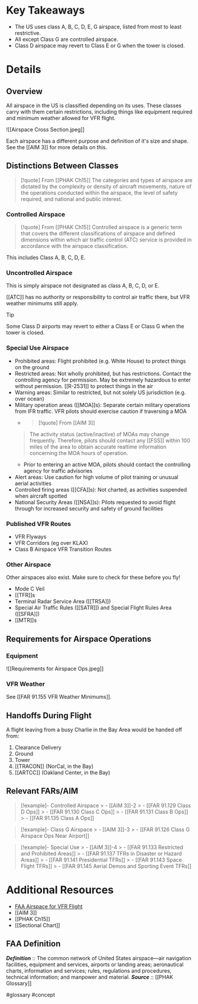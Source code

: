 # Key Takeaways
- The US uses class A, B, C, D, E, G airspace, listed from most to least restrictive.
- All except Class G are controlled airspace.
- Class D airspace may revert to Class E or G when the tower is closed.

# Details
## Overview
All airspace in the US is classified depending on its uses. These classes carry with them certain restrictions, including things like equipment required and minimum weather allowed for VFR flight.

![[Airspace Cross Section.jpeg]]

Each airspace has a different purpose and definition of it's size and shape. See the [[AIM 3]] for more details on this.

## Distinctions Between Classes
> [!quote] From [[PHAK Ch15]]
> The categories and types of airspace are dictated by the complexity or density of aircraft movements, nature of the operations conducted within the airspace, the level of safety required, and national and public interest.

### Controlled Airspace
> [!quote] From [[PHAK Ch15]]
> Controlled airspace is a generic term that covers the different classifications of airspace and defined dimensions within which air traffic control (ATC) service is provided in accordance with the airspace classification.

This includes Class A, B, C, D, E.

### Uncontrolled Airspace
This is simply airspace not designated as class A, B, C, D, or E.

[[ATC]] has no authority or responsibility to control air traffic there, but VFR weather minimums still apply.

> [!tip]
> Some Class D airports may revert to either a Class E or Class G when the tower is closed.

### Special Use Airspace
- Prohibited areas: Flight prohibited (e.g. White House) to protect things on the ground 
- Restricted areas: Not wholly prohibited, but has restrictions. Contact the controlling agency for permission. May be extremely hazardous to enter without permission. [[R-2531]] to protect things in the air
- Warning areas: Similar to restricted, but not solely US jurisdiction (e.g. over ocean)
- Military operation areas ([[MOA]]s): Separate certain military operations from IFR traffic. VFR pilots should exercise caution if traversing a MOA
	- > [!quote] From [[AIM 3]]
	> The activity status (active/inactive) of MOAs may change frequently. Therefore, pilots should contact any [[FSS]] within 100 miles of the area to obtain accurate realtime information concerning the MOA hours of operation.
	- Prior to entering an active MOA, pilots should contact the controlling agency for traffic advisories
- Alert areas: Use caution for high volume of pilot training or unusual aerial activities
- Controlled firing areas ([[CFA]]s): Not charted, as activities suspended when aircraft spotted
- National Security Areas ([[NSA]]s): Pilots requested to avoid flight through for increased security and safety of ground facilities

### Published VFR Routes
- VFR Flyways
- VFR Corridors (eg over KLAX)
- Class B Airspace VFR Transition Routes

### Other Airspace
Other airspaces also exist. Make sure to check for these before you fly!

- Mode C Veil
- [[TFR]]s
- Terminal Radar Service Area ([[TRSA]]) 
- Special Air Traffic Rules ([[SATR]]) and Special Flight Rules Area ([[SFRA]])
- [[MTR]]s

## Requirements for Airspace Operations
### Equipment
![[Requirements for Airspace Ops.jpeg]]

### VFR Weather
See [[FAR 91.155 VFR Weather Minimums]].

## Handoffs During Flight
A flight leaving from a busy Charlie in the Bay Area would be handed off from:

1. Clearance Delivery
2. Ground
3. Tower
4. [[TRACON]] (NorCal, in the Bay)
5. [[ARTCC]] (Oakland Center, in the Bay)

## Relevant FARs/AIM
> [!example]- Controlled Airspace
	> - [[AIM 3]]-2
	> - [[FAR 91.129 Class D Ops]]
	> - [[FAR 91.130 Class C Ops]]
	> - [[FAR 91.131 Class B Ops]]
	> - [[FAR 91.135 Class A Ops]]

> [!example]- Class G Airspace
	> - [[AIM 3]]-3
	> - [[FAR 91.126 Class G Airspace Ops Near Airport]]

> [!example]- Special Use
	> - [[AIM 3]]-4
	> - [[FAR 91.133 Restricted and Prohibited Areas]]
	> - [[FAR 91.137 TFRs in Disaster or Hazard Areas]]
	> - [[FAR 91.141 Presidential TFRs]]
	> - [[FAR 91.143 Space Flight TFRs]]
	> - [[FAR 91.145 Aerial Demos and Sporting Event TFRs]]

# Additional Resources
- [FAA Airspace for VFR Flight](https://youtu.be/wYKI-4XKp1c)
- [[AIM 3]]
- [[PHAK Ch15]]
- [[Sectional Chart]]

## FAA Definition
***Definition***    :: The common network of United States airspace—air navigation facilities, equipment and services, airports or landing areas; aeronautical charts, information and services; rules, regulations and procedures, technical information; and manpower and material.
***Source***         :: [[PHAK Glossary]]

#glossary #concept